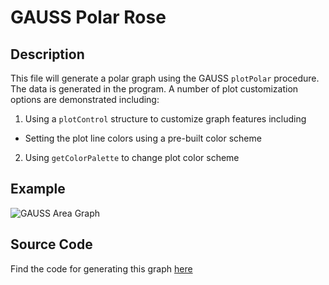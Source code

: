 # GAUSS Polar Rose

## Description
This file will generate a polar graph using the GAUSS `plotPolar` procedure. The data is generated in the program. A number of plot customization options are demonstrated including:
1. Using a `plotControl` structure to customize graph features including  
  *  Setting the plot line colors using a pre-built color scheme
2.  Using `getColorPalette` to change plot color scheme

## Example
![GAUSS Area Graph](https://github.com/ec78/gauss-plot-library/blob/master/images/polar_rose.jpg)

## Source Code
Find the code for generating this graph [here](https://github.com/ec78/gauss-plot-library/blob/master/src/polar_plot.gss)
